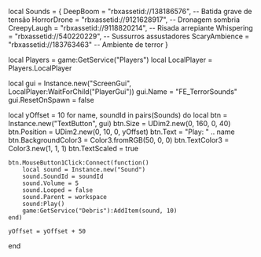 local Sounds = {
    DeepBoom = "rbxassetid://138186576", -- Batida grave de tensão
    HorrorDrone = "rbxassetid://9121628917", -- Dronagem sombria
    CreepyLaugh = "rbxassetid://9118820214", -- Risada arrepiante
    Whispering = "rbxassetid://540220229", -- Sussurros assustadores
    ScaryAmbience = "rbxassetid://183763463" -- Ambiente de terror
}

local Players = game:GetService("Players")
local LocalPlayer = Players.LocalPlayer

local gui = Instance.new("ScreenGui", LocalPlayer:WaitForChild("PlayerGui"))
gui.Name = "FE_TerrorSounds"
gui.ResetOnSpawn = false

local yOffset = 10
for name, soundId in pairs(Sounds) do
    local btn = Instance.new("TextButton", gui)
    btn.Size = UDim2.new(0, 160, 0, 40)
    btn.Position = UDim2.new(0, 10, 0, yOffset)
    btn.Text = "Play: " .. name
    btn.BackgroundColor3 = Color3.fromRGB(50, 0, 0)
    btn.TextColor3 = Color3.new(1, 1, 1)
    btn.TextScaled = true

    btn.MouseButton1Click:Connect(function()
        local sound = Instance.new("Sound")
        sound.SoundId = soundId
        sound.Volume = 5
        sound.Looped = false
        sound.Parent = workspace
        sound:Play()
        game:GetService("Debris"):AddItem(sound, 10)
    end)

    yOffset = yOffset + 50
end
